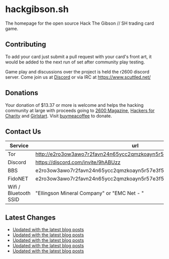 # hackgibson.sh
The homepage for the open source Hack The Gibson // SH trading card game.


## Contributing

To add your card just submit a pull request with your card's front art, it would be added to the next run of set after community play testing.

Game play and discussions over the project is held the r2600 discord server. Come join us at [Discord](https://discord.com/invite/9hABUzz) or via IRC at https://www.scuttled.net/


## Donations

Your donation of $13.37 or more is welcome and helps the hacking community at large with proceeds going to [2600 Magazine](https://2600.com/), [Hackers for Charity](https://hackersforcharity.org) and [Girlstart](https://girlstart.org).  Visit [buymeacoffee](https://www.buymeacoffee.com/hackgibson.sh) to donate.


## Contact Us

Service | url
-|-
Tor | http://e2ro3ow3awo7r2favn24n65ycc2qmzkoayn5r57e3f56nvjwdcgg32ad.onion
Discord | https://discord.com/invite/9hABUzz
BBS | e2ro3ow3awo7r2favn24n65ycc2qmzkoayn5r57e3f56nvjwdcgg32ad.onion:23
FidoNET | e2ro3ow3awo7r2favn24n65ycc2qmzkoayn5r57e3f56nvjwdcgg32ad.onion:24554
Wifi / Bluetooth SSID | "Ellingson Mineral Company" or "EMC Net - <fidonet address>"

## Latest Changes
<!-- BLOG-POST-LIST:START -->
- [Updated with the latest blog posts](https://github.com/DFW2600/hackgibson.sh/commit/ff3c2df8e6ccd887c9160fff768e35bc5599bdc3)
- [Updated with the latest blog posts](https://github.com/DFW2600/hackgibson.sh/commit/523ce07e229af0270f410b8f1488925fd02eae71)
- [Updated with the latest blog posts](https://github.com/DFW2600/hackgibson.sh/commit/71b9cd6a853a43ab567d01becb827a6ccc4fb1dd)
- [Updated with the latest blog posts](https://github.com/DFW2600/hackgibson.sh/commit/6b1ac7234b60599d06ff7ab4338477c9794f8cbb)
- [Updated with the latest blog posts](https://github.com/DFW2600/hackgibson.sh/commit/354aae2312677e2d2249f7fa5510d8ade2350dca)
<!-- BLOG-POST-LIST:END -->
